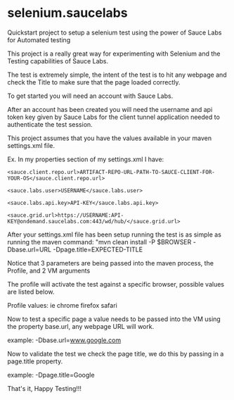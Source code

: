 # selenium.saucelabs
Quickstart project to setup a selenium test using the power of Sauce Labs for Automated testing 


This project is a really great way for experimenting with Selenium and the Testing capabilities of Sauce Labs.

The test is extremely simple, the intent of the test is to hit any webpage and check the Title to make sure that the page loaded correctly.

To get started you will need an account with Sauce Labs.

After an account has been created you will need the username and api token key given by Sauce Labs for the client tunnel application needed to authenticate the test session.

This project assumes that you have the values available in your maven settings.xml file.

Ex.
In my properties section of my settings.xml I have:

	<sauce.client.repo.url>ARTIFACT-REPO-URL-PATH-TO-SAUCE-CLIENT-FOR-YOUR-OS</sauce.client.repo.url>
      
	<sauce.labs.user>USERNAME</sauce.labs.user>
	
	<sauce.labs.api.key>API-KEY</sauce.labs.api.key>
	
	<sauce.grid.url>https://USERNAME:API-KEY@ondemand.saucelabs.com:443/wd/hub/</sauce.grid.url>
      



After your settings.xml file has been setup running the test is as simple as running the maven command:
"mvn clean install -P $BROWSER -Dbase.url=URL -Dpage.title=EXPECTED-TITLE

Notice that 3 parameters are being passed into the maven process, the Profile, and 2 VM arguments

The profile will activate the test against a specific browser, possible values are listed below.

Profile values:
ie
chrome
firefox
safari


Now to test a specific page a value needs to be passed into the VM using the property base.url, any webpage URL will work.

example:	-Dbase.url=www.google.com

Now to validate the test we check the page title, we do this by passing in a page.title property.

example:	-Dpage.title=Google

That's it, Happy Testing!!!
